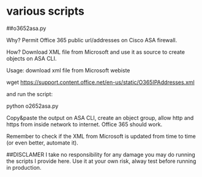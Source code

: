 # various scripts


##o3652asa.py

Why? Permit Office 365 public url/addresses on Cisco ASA firewall.

How? Download XML file from Microsoft and use it as source to create objects on ASA CLI.

Usage: download xml file from Microsoft webiste

wget https://support.content.office.net/en-us/static/O365IPAddresses.xml

and run the script:

python o2652asa.py

Copy&paste the output on ASA CLI, create an object group, allow http and https from inside network to internet. Office 365 should work.

Remember to check if the XML from Microsoft is updated from time to time (or even better, automate it).


##DISCLAMER
I take no responsibility for any damage you may do running the scripts I provide here. Use it at your own risk, alway test before running in production.
